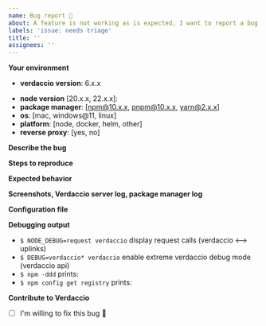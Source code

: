```yaml
---
name: Bug report 🐛
about: A feature is not working as is expected, I want to report a bug
labels: 'issue: needs triage'
title: ''
assignees: ''
---
```


<!-- PLEASE READ THIS:  
 - If you are not sure is a bug, OPEN a DISCUSSION, if is a legitimate bug, is easy to create a bug from a discussion.
 - Empty reports won't be considered and eventually be closed by a bot.
 - Include debugging notes will help to fix it faster, HOW TO: https://github.com/verdaccio/verdaccio/wiki/Debugging-Verdaccio 
 - If you remove this template, ticket will be closed immediately.
 - No English perfect is required, use public translators if is need it, we will do our best to help you.
 - Extra bonus: The most complete this report is delivered, the faster you will get a response.
 - Extra bonus: include screenshots, logs (remove sensitive data).
 - If you are willing to fix it, there is a checkbox at the bottom.
-->

**Your environment**

<!-- bugs below the version 6.x will be closed, see SECURITY.md and VERSIONS.md for more details -->
<!-- Please paste the results of running `verdaccio --version` --> 
* **verdaccio version**: 6.x.x

<!-- Please paste the results of running `verdaccio --info` --> 
* **node version** [20.x.x, 22.x.x]:
* **package manager**: [npm@10.x.x, pnpm@10.x.x, yarn@2.x.x]
* **os**: [mac, windows@11, linux]
* **platform**: [node, docker, helm, other]
* **reverse proxy**: [yes, no]

**Describe the bug**

<!-- A clear and concise description of what the bug is. -->

**Steps to reproduce**

<!-- IMPORTANT:
Add step-by-step instructions on how to reproduce the bug.
Be aware, the lack of reproducible steps the issue might cause your ticket to be closed.
-->

**Expected behavior**

<!-- A clear and concise description of what you expected to happen. -->

**Screenshots, Verdaccio server log, package manager log**

<!-- If applicable, add screenshots to help explain your problem. -->

**Configuration file**

<!-- cat ~/.config/verdaccio/config.yaml -->
<!-- Please be careful do not leak any sensitive information, remove usernames and tokens -->

**Debugging output**

- `$ NODE_DEBUG=request verdaccio` display request calls (verdaccio <--> uplinks)
- `$ DEBUG=verdaccio* verdaccio` enable extreme verdaccio debug mode (verdaccio api)
- `$ npm -ddd` prints:
- `$ npm config get registry` prints:

**Contribute to Verdaccio**

- [ ] I'm willing to fix this bug 🥇 

<!--
IMPORTANT: please do not attach external files, all content should be visible from any device.
-->

